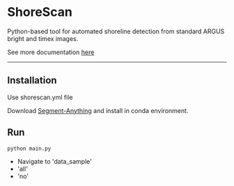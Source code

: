 # ShoreScan

Python-based tool for automated shoreline detection from standard ARGUS bright and timex images.

See more documentation [here](https://athinalange.github.io/ShoreScan/)

---
## Installation
Use shorescan.yml file 

Download [Segment-Anything](https://github.com/facebookresearch/segment-anything) and install in conda environment.

## Run
```
python main.py
```
- Navigate to 'data_sample'
- 'all'
- 'no'
